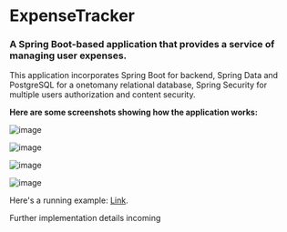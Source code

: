 # ExpenseTracker

### A Spring Boot-based application that provides a service of managing user expenses. 
This application incorporates Spring Boot for backend, Spring Data and PostgreSQL for a onetomany relational database, Spring Security for multiple users authorization and content security.

**Here are some screenshots showing how the application works:**

![image](https://github.com/user-attachments/assets/8c8c255f-fa19-47c5-9faf-48841def8d53)


![image](https://github.com/user-attachments/assets/a42709a2-69f1-407a-86c6-fc02d16b29f5)


![image](https://github.com/user-attachments/assets/922f7cd9-971f-4b37-8a8a-7d1d53dcb3a5)


![image](https://github.com/user-attachments/assets/14e1a733-4007-429b-b7b8-8d7e7dae5ec6)


Here's a running example: [Link](http://34.121.220.215:8080/login).


Further implementation details incoming
